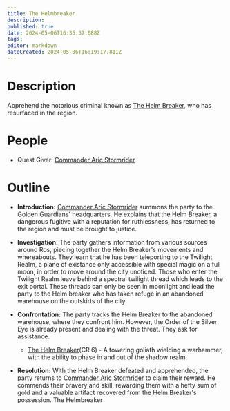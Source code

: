 ```yaml
---
title: The Helmbreaker
description: 
published: true
date: 2024-05-06T16:35:37.688Z
tags: 
editor: markdown
dateCreated: 2024-05-06T16:19:17.811Z
---
```


# Description 
Apprehend the notorious criminal known as [The Helm Breaker](/Monsters/TheHelmBreaker), who has resurfaced in the region.

# People
- Quest Giver: [Commander Aric Stormrider](/People/CommanderAricStormrider)


# Outline
- **Introduction:** [Commander Aric Stormrider](/People/CommanderAricStormrider)  summons the party to the Golden Guardians' headquarters. He explains that the Helm Breaker, a dangerous fugitive with a reputation for ruthlessness, has returned to the region and must be brought to justice.
- **Investigation:** The party gathers information from various sources around Ros, piecing together the Helm Breaker's movements and whereabouts. They learn that he has been teleporting to the Twilight Realm, a plane of existance only accessible with special magic on a full moon, in order to move around the city unoticed. Those who enter the Twilight Realm leave behind a spectral twilight thread which leads to the exit portal. These threads can only be seen in moonlight and lead the party to the Helm breaker who has taken refuge in an abandoned warehouse on the outskirts of the city.
- **Confrontation:** The party tracks the Helm Breaker to the abandoned warehouse, where they confront him.  However, the Order of the Silver Eye is already present and dealing with the threat. They ask for assistance.
  - [The Helm Breaker](/Monsters/TheHelmBreaker)(CR 6) - A towering goliath wielding a warhammer, with the ability to phase in and out of the shadow realm.


- **Resolution:** With the Helm Breaker defeated and apprehended, the party returns to [Commander Aric Stormrider](/People/CommanderAricStormrider) to claim their reward. He commends their bravery and skill, rewarding them with a hefty sum of gold and a valuable artifact recovered from the Helm Breaker's possession. The Helmbreaker
  
